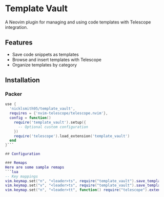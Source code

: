 # Template Vault

A Neovim plugin for managing and using code templates with Telescope integration.

## Features

- Save code snippets as templates
- Browse and insert templates with Telescope
- Organize templates by category

## Installation

### Packer
```lua
use {
  'nicklsmith95/template_vault',
  requires = {'nvim-telescope/telescope.nvim'},
  config = function()
    require('template_vault').setup({
      -- Optional custom configuration
    })
    require('telescope').load_extension('template_vault')
  end
}```

## Configuration

### Remaps
Here are some sample remaps
```lua
-- Key mappings
vim.keymap.set("n", "<leader>ts", require("template_vault").save_template, { desc = "Save Template" })
vim.keymap.set("v", "<leader>ts", require("template_vault").save_template, { desc = "Save Selection as Template" })
vim.keymap.set("n", "<leader>tt", function() require("telescope").extensions.template_vault.template_vault() end, { desc = "Browse Templates" })
```

